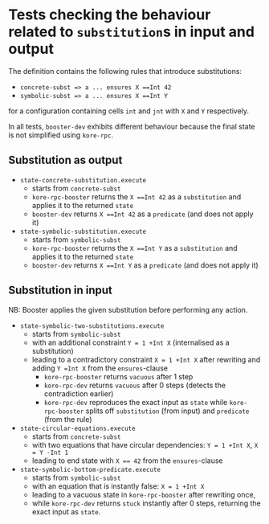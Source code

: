 # Tests checking the behaviour related to `substitution`s in input and output

The definition contains the following rules that introduce substitutions:

* `concrete-subst => a ... ensures X ==Int 42`
* `symbolic-subst => a ... ensures X ==Int Y`

for a configuration containing cells `int` and `jnt` with `X` and `Y` respectively.

In all tests, `booster-dev` exhibits different behaviour because the final state
is not simplified using `kore-rpc`.

## Substitution as output

* `state-concrete-substitution.execute`
  - starts from `concrete-subst`
  - `kore-rpc-booster` returns the `X ==Int 42` as a `substitution` and applies it to the returned `state`
  - `booster-dev` returns `X ==Int 42` as a `predicate` (and does not apply it)
* `state-symbolic-substitution.execute`
  - starts from `symbolic-subst`
  - `kore-rpc-booster` returns the `X ==Int Y` as a `substitution` and applies it to the returned `state`
  - `booster-dev` returns `X ==Int Y` as a `predicate` (and does not apply it)


## Substitution in input

NB: Booster applies the given substitution before performing any action.

* `state-symbolic-two-substitutions.execute`
  - starts from `symbolic-subst`
  - with an additional constraint `Y = 1 +Int X` (internalised as a substitution)
  - leading to a contradictory constraint `X = 1 +Int X` after
    rewriting and adding `Y =Int X` from the `ensures`-clause
    - `kore-rpc-booster` returns `vacuous` after 1 step
    - `kore-rpc-dev` returns `vacuous` after 0 steps (detects the contradiction earlier)
    - `kore-rpc-dev` reproduces the exact input as `state` while
      `kore-rpc-booster` splits off `substitution` (from input) and `predicate` (from the rule)
* `state-circular-equations.execute`
  - starts from `concrete-subst`
  - with two equations that have circular dependencies: `Y = 1 +Int X`, `X = Y -Int 1`
  - leading to end state with `X == 42` from the `ensures`-clause
* `state-symbolic-bottom-predicate.execute`
  - starts from `symbolic-subst`
  - with an equation that is instantly false: `X = 1 +Int X`
  - leading to a vacuous state in `kore-rpc-booster` after rewriting once,
  - while `kore-rpc-dev` returns `stuck` instantly after 0 steps,
    returning the exact input as `state`.
